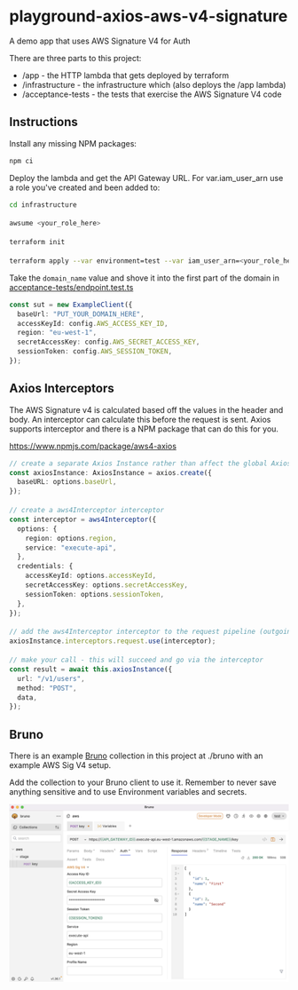 # playground-axios-aws-v4-signature

A demo app that uses AWS Signature V4 for Auth

There are three parts to this project:

- /app - the HTTP lambda that gets deployed by terraform
- /infrastructure - the infrastructure which (also deploys the /app lambda)
- /acceptance-tests - the tests that exercise the AWS Signature V4 code

## Instructions

Install any missing NPM packages:

```bash
npm ci
```

Deploy the lambda and get the API Gateway URL. For var.iam_user_arn use a role you've created and been added to:

```bash
cd infrastructure

awsume <your_role_here>

terraform init

terraform apply --var environment=test --var iam_user_arn=<your_role_here>
```

Take the `domain_name` value and shove it into the first part of the domain in [acceptance-tests/endpoint.test.ts](acceptance-tests/endpoint.test.ts)

```typescript
const sut = new ExampleClient({
  baseUrl: "PUT_YOUR_DOMAIN_HERE",
  accessKeyId: config.AWS_ACCESS_KEY_ID,
  region: "eu-west-1",
  secretAccessKey: config.AWS_SECRET_ACCESS_KEY,
  sessionToken: config.AWS_SESSION_TOKEN,
});
```

## Axios Interceptors

The AWS Signature v4 is calculated based off the values in the header and body. An interceptor can calculate this before the request is sent. Axios supports interceptor and there is a NPM package that can do this for you.

https://www.npmjs.com/package/aws4-axios

```typescript
// create a separate Axios Instance rather than affect the global Axios instance
const axiosInstance: AxiosInstance = axios.create({
  baseURL: options.baseUrl,
});

// create a aws4Interceptor interceptor
const interceptor = aws4Interceptor({
  options: {
    region: options.region,
    service: "execute-api",
  },
  credentials: {
    accessKeyId: options.accessKeyId,
    secretAccessKey: options.secretAccessKey,
    sessionToken: options.sessionToken,
  },
});

// add the aws4Interceptor interceptor to the request pipeline (outgoing)
axiosInstance.interceptors.request.use(interceptor);

// make your call - this will succeed and go via the interceptor
const result = await this.axiosInstance({
  url: "/v1/users",
  method: "POST",
  data,
});
```

## Bruno

There is an example [Bruno](https://www.usebruno.com/) collection in this project at ./bruno with an example AWS Sig V4 setup.

Add the collection to your Bruno client to use it. Remember to never save anything sensitive and to use Environment variables and secrets.

![Bruno Collection](bruno-collection.png)
